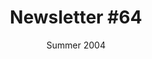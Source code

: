 ---
title: "Newsletter #64"
date: "Summer 2004"
pdf: "https://archive.org/details/interspecies-communication-newsletter-0064"
---